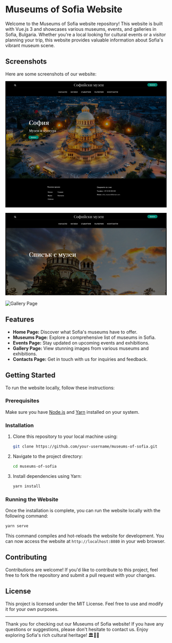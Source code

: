 # Museums of Sofia Website

Welcome to the Museums of Sofia website repository! This website is built with Vue.js 3 and showcases various museums, events, and galleries in Sofia, Bulgaria. Whether you're a local looking for cultural events or a visitor planning your trip, this website provides valuable information about Sofia's vibrant museum scene.

## Screenshots

Here are some screenshots of our website:

![Home Page](https://github.com/Dobry-Georgiev/sofia-museums/blob/main/preview-images/homepage.png)

![Museums Page](https://github.com/Dobry-Georgiev/sofia-museums/blob/main/preview-images/musems-page.png)

![Gallery Page]([screenshots/gallery.png](https://github.com/Dobry-Georgiev/sofia-museums/blob/main/preview-images/gallery-page.png))


## Features

- **Home Page:** Discover what Sofia's museums have to offer.
- **Museums Page:** Explore a comprehensive list of museums in Sofia.
- **Events Page:** Stay updated on upcoming events and exhibitions.
- **Gallery Page:** View stunning images from various museums and exhibitions.
- **Contacts Page:** Get in touch with us for inquiries and feedback.

## Getting Started

To run the website locally, follow these instructions:

### Prerequisites

Make sure you have [Node.js](https://nodejs.org/) and [Yarn](https://yarnpkg.com/) installed on your system.

### Installation

1. Clone this repository to your local machine using:
   ```bash
   git clone https://github.com/your-username/museums-of-sofia.git
   ```

2. Navigate to the project directory:
   ```bash
   cd museums-of-sofia
   ```

3. Install dependencies using Yarn:
   ```bash
   yarn install
   ```

### Running the Website

Once the installation is complete, you can run the website locally with the following command:
```bash
yarn serve
```

This command compiles and hot-reloads the website for development. You can now access the website at `http://localhost:8080` in your web browser.

## Contributing

Contributions are welcome! If you'd like to contribute to this project, feel free to fork the repository and submit a pull request with your changes.

## License

This project is licensed under the MIT License. Feel free to use and modify it for your own purposes.

---

Thank you for checking out our Museums of Sofia website! If you have any questions or suggestions, please don't hesitate to contact us. Enjoy exploring Sofia's rich cultural heritage! 🏛️🎨🌟
